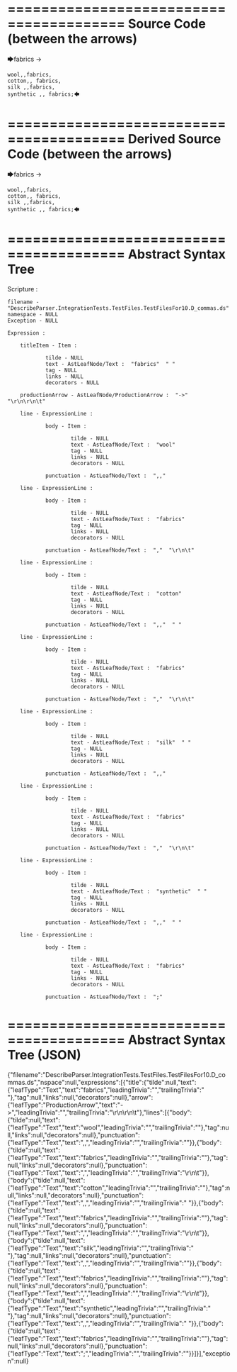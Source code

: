 ========================================
Source Code (between the arrows)
========================================

🡆fabrics ->

	wool,,fabrics,
	cotton,, fabrics,
	silk ,,fabrics,
	synthetic ,, fabrics;🡄

========================================
Derived Source Code (between the arrows)
========================================

🡆fabrics ->

	wool,,fabrics,
	cotton,, fabrics,
	silk ,,fabrics,
	synthetic ,, fabrics;🡄

========================================
Abstract Syntax Tree
========================================

Scripture : 

    filename - "DescribeParser.IntegrationTests.TestFiles.TestFilesFor10.D_commas.ds"
    namespace - NULL
    Exception - NULL

    Expression : 
    
        titleItem - Item : 
            
                tilde - NULL
                text - AstLeafNode/Text :  "fabrics"  " "
                tag - NULL
                links - NULL
                decorators - NULL
            
        productionArrow - AstLeafNode/ProductionArrow :  "->"  "\r\n\r\n\t"
    
        line - ExpressionLine : 
            
                body - Item : 
                    
                        tilde - NULL
                        text - AstLeafNode/Text :  "wool" 
                        tag - NULL
                        links - NULL
                        decorators - NULL
                    
                punctuation - AstLeafNode/Text :  ",," 
            
        line - ExpressionLine : 
            
                body - Item : 
                    
                        tilde - NULL
                        text - AstLeafNode/Text :  "fabrics" 
                        tag - NULL
                        links - NULL
                        decorators - NULL
                    
                punctuation - AstLeafNode/Text :  ","  "\r\n\t"
            
        line - ExpressionLine : 
            
                body - Item : 
                    
                        tilde - NULL
                        text - AstLeafNode/Text :  "cotton" 
                        tag - NULL
                        links - NULL
                        decorators - NULL
                    
                punctuation - AstLeafNode/Text :  ",,"  " "
            
        line - ExpressionLine : 
            
                body - Item : 
                    
                        tilde - NULL
                        text - AstLeafNode/Text :  "fabrics" 
                        tag - NULL
                        links - NULL
                        decorators - NULL
                    
                punctuation - AstLeafNode/Text :  ","  "\r\n\t"
            
        line - ExpressionLine : 
            
                body - Item : 
                    
                        tilde - NULL
                        text - AstLeafNode/Text :  "silk"  " "
                        tag - NULL
                        links - NULL
                        decorators - NULL
                    
                punctuation - AstLeafNode/Text :  ",," 
            
        line - ExpressionLine : 
            
                body - Item : 
                    
                        tilde - NULL
                        text - AstLeafNode/Text :  "fabrics" 
                        tag - NULL
                        links - NULL
                        decorators - NULL
                    
                punctuation - AstLeafNode/Text :  ","  "\r\n\t"
            
        line - ExpressionLine : 
            
                body - Item : 
                    
                        tilde - NULL
                        text - AstLeafNode/Text :  "synthetic"  " "
                        tag - NULL
                        links - NULL
                        decorators - NULL
                    
                punctuation - AstLeafNode/Text :  ",,"  " "
            
        line - ExpressionLine : 
            
                body - Item : 
                    
                        tilde - NULL
                        text - AstLeafNode/Text :  "fabrics" 
                        tag - NULL
                        links - NULL
                        decorators - NULL
                    
                punctuation - AstLeafNode/Text :  ";" 
            
    
========================================
Abstract Syntax Tree (JSON)
========================================

{"filename":"DescribeParser.IntegrationTests.TestFiles.TestFilesFor10.D_commas.ds","nspace":null,"expressions":[{"title":{"tilde":null,"text":{"leafType":"Text","text":"fabrics","leadingTrivia":"","trailingTrivia":" "},"tag":null,"links":null,"decorators":null},"arrow":{"leafType":"ProductionArrow","text":"->","leadingTrivia":"","trailingTrivia":"\r\n\r\n\t"},"lines":[{"body":{"tilde":null,"text":{"leafType":"Text","text":"wool","leadingTrivia":"","trailingTrivia":""},"tag":null,"links":null,"decorators":null},"punctuation":{"leafType":"Text","text":",,","leadingTrivia":"","trailingTrivia":""}},{"body":{"tilde":null,"text":{"leafType":"Text","text":"fabrics","leadingTrivia":"","trailingTrivia":""},"tag":null,"links":null,"decorators":null},"punctuation":{"leafType":"Text","text":",","leadingTrivia":"","trailingTrivia":"\r\n\t"}},{"body":{"tilde":null,"text":{"leafType":"Text","text":"cotton","leadingTrivia":"","trailingTrivia":""},"tag":null,"links":null,"decorators":null},"punctuation":{"leafType":"Text","text":",,","leadingTrivia":"","trailingTrivia":" "}},{"body":{"tilde":null,"text":{"leafType":"Text","text":"fabrics","leadingTrivia":"","trailingTrivia":""},"tag":null,"links":null,"decorators":null},"punctuation":{"leafType":"Text","text":",","leadingTrivia":"","trailingTrivia":"\r\n\t"}},{"body":{"tilde":null,"text":{"leafType":"Text","text":"silk","leadingTrivia":"","trailingTrivia":" "},"tag":null,"links":null,"decorators":null},"punctuation":{"leafType":"Text","text":",,","leadingTrivia":"","trailingTrivia":""}},{"body":{"tilde":null,"text":{"leafType":"Text","text":"fabrics","leadingTrivia":"","trailingTrivia":""},"tag":null,"links":null,"decorators":null},"punctuation":{"leafType":"Text","text":",","leadingTrivia":"","trailingTrivia":"\r\n\t"}},{"body":{"tilde":null,"text":{"leafType":"Text","text":"synthetic","leadingTrivia":"","trailingTrivia":" "},"tag":null,"links":null,"decorators":null},"punctuation":{"leafType":"Text","text":",,","leadingTrivia":"","trailingTrivia":" "}},{"body":{"tilde":null,"text":{"leafType":"Text","text":"fabrics","leadingTrivia":"","trailingTrivia":""},"tag":null,"links":null,"decorators":null},"punctuation":{"leafType":"Text","text":";","leadingTrivia":"","trailingTrivia":""}}]}],"exception":null}